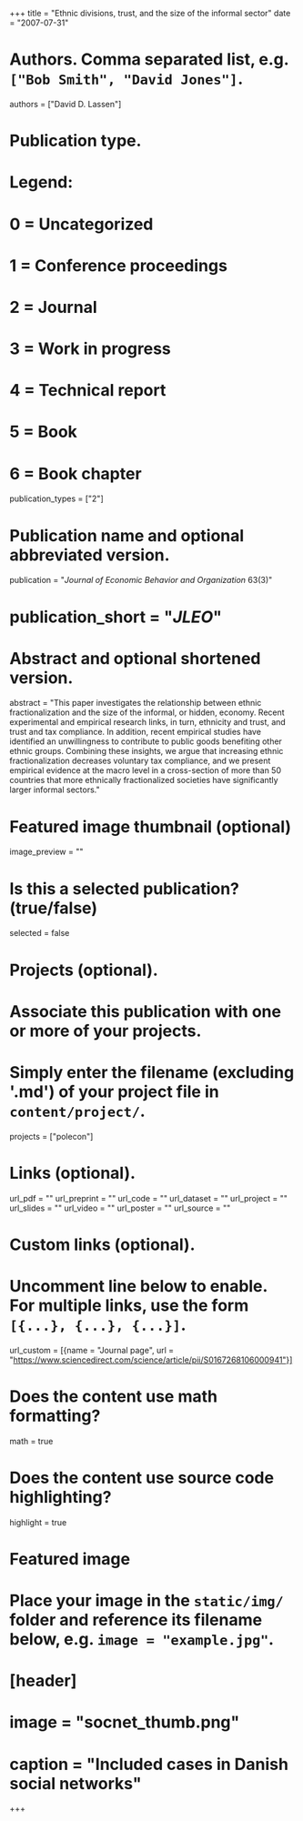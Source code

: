 +++
title = "Ethnic divisions, trust, and the size of the informal sector"
date = "2007-07-31"

# Authors. Comma separated list, e.g. `["Bob Smith", "David Jones"]`.
authors = ["David D. Lassen"]

# Publication type.
# Legend:
# 0 = Uncategorized
# 1 = Conference proceedings
# 2 = Journal
# 3 = Work in progress
# 4 = Technical report
# 5 = Book
# 6 = Book chapter
publication_types = ["2"]

# Publication name and optional abbreviated version.
publication = "*Journal of Economic Behavior and Organization* 63(3)"
# publication_short = "*JLEO*"

# Abstract and optional shortened version.
abstract = "This paper investigates the relationship between ethnic fractionalization and the size of the informal, or hidden, economy. Recent experimental and empirical research links, in turn, ethnicity and trust, and trust and tax compliance. In addition, recent empirical studies have identified an unwillingness to contribute to public goods benefiting other ethnic groups. Combining these insights, we argue that increasing ethnic fractionalization decreases voluntary tax compliance, and we present empirical evidence at the macro level in a cross-section of more than 50 countries that more ethnically fractionalized societies have significantly larger informal sectors."

# Featured image thumbnail (optional)
image_preview = ""

# Is this a selected publication? (true/false)
selected = false

# Projects (optional).
#   Associate this publication with one or more of your projects.
#   Simply enter the filename (excluding '.md') of your project file in `content/project/`.
projects = ["polecon"]

# Links (optional).
url_pdf = ""
url_preprint = ""
url_code = ""
url_dataset = ""
url_project = ""
url_slides = ""
url_video = ""
url_poster = ""
url_source = ""

# Custom links (optional).
#   Uncomment line below to enable. For multiple links, use the form `[{...}, {...}, {...}]`.
url_custom = [{name = "Journal page", url = "https://www.sciencedirect.com/science/article/pii/S0167268106000941"}]

# Does the content use math formatting?
math = true

# Does the content use source code highlighting?
highlight = true

# Featured image
# Place your image in the `static/img/` folder and reference its filename below, e.g. `image = "example.jpg"`.
# [header]
# image = "socnet_thumb.png"
# caption = "Included cases in Danish social networks"

+++
